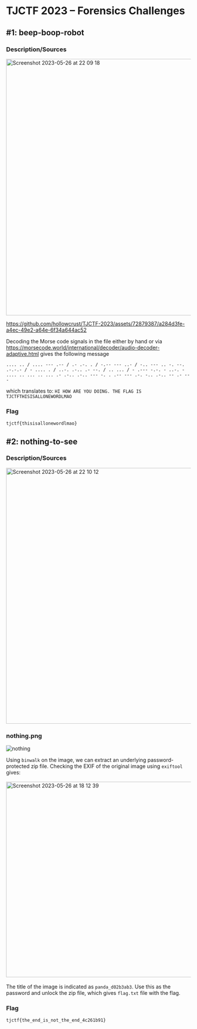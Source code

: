 # TJCTF 2023 – Forensics Challenges

## #1: beep-boop-robot

### Description/Sources<br />

<img width="698" alt="Screenshot 2023-05-26 at 22 09 18" src="https://github.com/hollowcrust/TJCTF-2023/assets/72879387/442789f0-63b7-4294-9d3c-5a638f0a4b7f"><br />
  
  https://github.com/hollowcrust/TJCTF-2023/assets/72879387/a284d3fe-a4ec-49e2-a64e-6f34a644ac52
  
  Decoding the Morse code signals in the file either by hand or via https://morsecode.world/international/decoder/audio-decoder-adaptive.html gives the following message<br />
    
  ```
  .... .. / .... --- .-- / .- .-. . / -.-- --- ..- / -.. --- .. -. --. .-.-.- / - .... . / ..-. .-.. .- --. / .. ... / - .--- -.-. - ..-. - .... .. ... .. ... .- .-.. .-.. --- -. . .-- --- .-. -.. .-.. -- .- ---
  ```
  which translates to: `HI HOW ARE YOU DOING. THE FLAG IS TJCTFTHISISALLONEWORDLMAO`<br/>
  
### Flag  
  ```
  tjctf{thisisallonewordlmao}
  ```
  
## #2: nothing-to-see <br/>

### Description/Sources<br />

<img width="696" alt="Screenshot 2023-05-26 at 22 10 12" src="https://github.com/hollowcrust/TJCTF-2023/assets/72879387/42f45a61-4362-4ef9-89b1-d210faf9a7a1"><br/>

### nothing.png
![nothing](https://github.com/hollowcrust/TJCTF-2023/assets/72879387/e532dbed-07f9-475d-957b-dd642c500363)<br/>
  
  Using `binwalk` on the image, we can extract an underlying password-protected zip file. Checking the EXIF of the original image using `exiftool` gives:<br/><br/>
  <img width="532" alt="Screenshot 2023-05-26 at 18 12 39" src="https://github.com/hollowcrust/TJCTF-2023/assets/72879387/2f2a0c0d-29b7-471f-a381-5037e52720a9"><br/><br/>
  The title of the image is indicated as `panda_d02b3ab3`. Use this as the password and unlock the zip file, which gives `flag.txt` file with the flag.
  
### Flag <br />
  ```
  tjctf{the_end_is_not_the_end_4c261b91}
  ```
  
